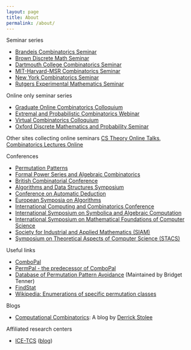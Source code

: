 ```yaml
---
layout: page
title: About
permalink: /about/
---
```


Seminar series
- [Brandeis Combinatorics Seminar](http://people.brandeis.edu/~bernardi/combinatorics-seminar/combinatorics.html)
- [Brown Discrete Math Seminar](http://www.math.brown.edu/~sswatson/discretemath/index.html)
- [Dartmouth College Combinatorics Seminar](https://math.dartmouth.edu/~comb/)
- [MIT-Harvard-MSR Combinatorics Seminar](http://math.mit.edu/seminars/combin/)
- [New York Combinatorics Seminar](http://userhome.brooklyn.cuny.edu/skingan/CombinatoricsSeminar/)
- [Rutgers Experimental Mathematics Seminar](https://sites.math.rutgers.edu/~zeilberg/expmath/)

Online only seminar series
- [Graduate Online Combinatorics Colloquium](https://sites.google.com/view/gocc-combinatorics/)
- [Extremal and Probabilistic Combinatorics Webinar](https://sites.google.com/view/epcwebinar/)
- [Virtual Combinatorics Colloquium](https://sites.google.com/view/northeastcombinatoricsnetwork/virtual-combinatorics-colloquium)
- [Oxford Discrete Mathematics and Probability Seminar](http://people.maths.ox.ac.uk/scott/dmp.htm)

Other sites collecting online seminars
[CS Theory Online Talks](https://cstheorytalks.wordpress.com),
[Combinatorics Lectures Online](https://web.math.princeton.edu/~pds/onlinetalks/talks.html)

Conferences
- [Permutation Patterns](https://permutationpatterns.com)
- [Formal Power Series and Algebraic Combinatorics](http://fpsac.org)
- [British Combinatorial Conference](https://britishcombinatorial.wordpress.com)
- [Algorithms and Data Structures Symposium](http://www.wads.org)
- [Conference on Automatic Deduction](http://www.cadeinc.org)
- [European Symposia on Algorithms](http://esa-symposium.org)
- [International Computing and Combinatorics Conference](http://www.wikicfp.com/cfp/program?id=523&s=COCOON&f=Computing%20and%20Combinatorics%20Conference)
- [International Symposium on Symbolica and Algebraic Computation](http://www.issac-conference.org)
- [International Symposium on Mathematical Foundations of Computer Science](https://en.wikipedia.org/wiki/International_Symposium_on_Mathematical_Foundations_of_Computer_Science)
- [Society for Industrial and Applied Mathematics (SIAM)](https://www.siam.org/Conferences/Calendar)
- [Symposium on Theoretical Aspects of Computer Science (STACS)](http://www.stacs-conf.org)

Useful links
- [ComboPal](http://combopal.ru.is)
- [PermPal - the predecessor of ComboPal](https://permpal.ru.is)
- [Database of Permutation Pattern Avoidance](http://math.depaul.edu/bridget/patterns.html) (Maintained by Bridget Tenner)
- [FindStat](http://www.findstat.org/CollectionsDatabase)
- [Wikipedia: Enumerations of specific permutation classes](https://en.m.wikipedia.org/wiki/Enumerations_of_specific_permutation_classes)

Blogs
- [Computational Combinatorics](https://computationalcombinatorics.wordpress.com): A blog by [Derrick Stolee](http://www.math.uiuc.edu/~stolee)

Affiliated research centers
- [ICE-TCS](http://icetcs.ru.is) ([blog](https://ice-tcs.blogspot.com))

<!-- This is the base Jekyll theme. You can find out more info about customizing your Jekyll theme, as well as basic Jekyll usage documentation at [jekyllrb.com](https://jekyllrb.com/)

You can find the source code for Minima at GitHub:
[jekyll][jekyll-organization] /
[minima](https://github.com/jekyll/minima)

You can find the source code for Jekyll at GitHub:
[jekyll][jekyll-organization] /
[jekyll](https://github.com/jekyll/jekyll)


[jekyll-organization]: https://github.com/jekyll -->
